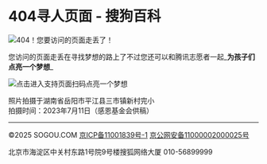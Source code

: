 # 404寻人页面 - 搜狗百科

![404！您要访问的页面走丢了！](https://volunteer.cdn-go.cn/404/latest/img/dream4school.jpg)

您访问的页面走丢在寻找梦想的路上了不过您还可以和腾讯志愿者一起_**为孩子们点亮一个梦想**_

![点击进入支持页面](https://volunteer.cdn-go.cn/404/latest/img/dream4schoolQR.png)扫码点亮一个梦想

照片拍摄于湖南省岳阳市平江县三市镇新村完小  
拍摄时间：2023年7月11日（感恩基金会供稿）  

---

©2025 SOGOU.COM [京ICP备11001839号-1](https://beian.miit.gov.cn/) [京公网安备11000002000025号](http://www.beian.gov.cn/portal/registerSystemInfo?recordcode=11000002000025)

北京市海淀区中关村东路1号院9号楼搜狐网络大厦 010-56899999